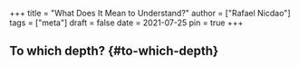 +++
title = "What Does It Mean to Understand?"
author = ["Rafael Nicdao"]
tags = ["meta"]
draft = false
date = 2021-07-25
pin = true
+++

## To which depth? {#to-which-depth}
